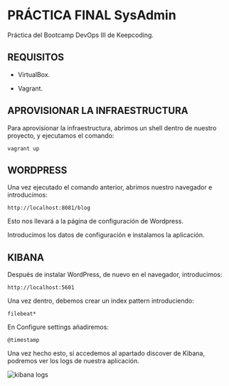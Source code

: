 # PRÁCTICA FINAL SysAdmin

Práctica del Bootcamp DevOps III de Keepcoding.

## REQUISITOS

- VirtualBox.

- Vagrant.

## APROVISIONAR LA INFRAESTRUCTURA

Para aprovisionar la infraestructura, abrimos un shell dentro de nuestro proyecto, y ejecutamos el comando:

```vagrant up```

## WORDPRESS

Una vez ejecutado el comando anterior, abrimos nuestro navegador e introducimos:

```http://localhost:8081/blog```

Esto nos llevará a la página de configuración de Wordpress.

Introducimos los datos de configuración e instalamos la aplicación.

## KIBANA

Después de instalar WordPress, de nuevo en el navegador, introducimos:

```http://localhost:5601```

Una vez dentro, debemos crear un index pattern introduciendo:

```filebeat*```

En Configure settings añadiremos:

```@timestamp```

Una vez hecho esto, si accedemos al apartado discover de Kibana, podremos ver los logs de nuestra aplicación.

![kibana logs](images/final.png)